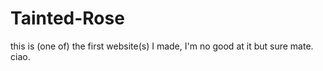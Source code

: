 # Tainted-Rose
this is (one of) the first website(s) I made, I'm no good at it but sure mate. ciao.
